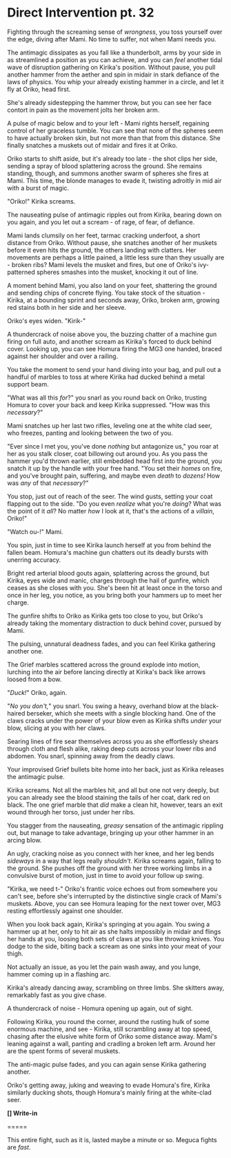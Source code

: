 # Direct Intervention pt. 32

Fighting through the screaming sense of *wrongness*, you toss yourself over the edge, diving after Mami. No time to suffer, not when Mami needs you.

The antimagic dissipates as you fall like a thunderbolt, arms by your side in as streamlined a position as you can achieve, and you can *feel* another tidal wave of disruption gathering on Kirika's position. Without pause, you pull another hammer from the aether and spin in midair in stark defiance of the laws of physics. You whip your already existing hammer in a circle, and let it fly at Oriko, head first.

She's already sidestepping the hammer throw, but you can see her face contort in pain as the movement jolts her broken arm.

A pulse of magic below and to your left - Mami rights herself, regaining control of her graceless tumble. You can see that none of the spheres seem to have actually broken skin, but not more than that from this distance. She finally snatches a muskets out of midair and fires it at Oriko.

Oriko starts to shift aside, but it's already too late - the shot clips her side, sending a spray of blood splattering across the ground. She remains standing, though, and summons another swarm of spheres she fires at Mami. This time, the blonde manages to evade it, twisting adroitly in mid air with a burst of magic.

"Oriko!" Kirika screams.

The nauseating pulse of antimagic ripples out from Kirika, bearing down on you again, and you let out a scream - of rage, of fear, of defiance.

Mami lands clumsily on her feet, tarmac cracking underfoot, a short distance from Oriko. Without pause, she snatches another of her muskets before it even hits the ground, the others landing with clatters. Her movements are perhaps a little pained, a little less sure than they usually are - broken ribs? Mami levels the musket and fires, but one of Oriko's ivy-patterned spheres smashes into the musket, knocking it out of line.

A moment behind Mami, you also land on your feet, shattering the ground and sending chips of concrete flying. You take stock of the situation - Kirika, at a bounding sprint and seconds away, Oriko, broken arm, growing red stains both in her side and her sleeve.

Oriko's eyes widen. "Kirik-"

A thundercrack of noise above you, the buzzing chatter of a machine gun firing on full auto, and another scream as Kirika's forced to duck behind cover. Looking up, you can see Homura firing the MG3 one handed, braced against her shoulder and over a railing.

You take the moment to send your hand diving into your bag, and pull out a handful of marbles to toss at where Kirika had ducked behind a metal support beam.

"What was all this *for*?" you snarl as you round back on Oriko, trusting Homura to cover your back and keep Kirika suppressed. "How was this *necessary*?"

Mami snatches up her last two rifles, leveling one at the white clad seer, who freezes, panting and looking between the two of you.

"Ever since I met you, you've done *nothing* but antagonize us," you roar at her as you stalk closer, coat billowing out around you. As you pass the hammer you'd thrown earlier, still embedded head first into the ground, you snatch it up by the handle with your free hand. "You set their *homes* on fire, and you've brought pain, suffering, and maybe even *death* to *dozens!* How was *any* of that *necessary*?"

You stop, just out of reach of the seer. The wind gusts, setting your coat flapping out to the side. "Do you even *realize* what you're *doing*? What was the point of it *all*? No matter *how* I look at it, that's the actions of a *villain*, Oriko!"

"Watch ou-!" Mami.

You spin, just in time to see Kirika launch herself at you from behind the fallen beam. Homura's machine gun chatters out its deadly bursts with unerring accuracy.

Bright red arterial blood gouts again, splattering across the ground, but Kirika, eyes wide and manic, charges through the hail of gunfire, which ceases as she closes with you. She's been hit at least once in the torso and once in her leg, you notice, as you bring both your hammers up to meet her charge.

The gunfire shifts to Oriko as Kirika gets too close to you, but Oriko's already taking the momentary distraction to duck behind cover, pursued by Mami.

The pulsing, unnatural deadness fades, and you can feel Kirika gathering another one.

The Grief marbles scattered across the ground explode into motion, lurching into the air before lancing directly at Kirika's back like arrows loosed from a bow.

"*Duck!*" Oriko, again.

"*No you don't,*" you snarl. You swing a heavy, overhand blow at the black-haired berseker, which she meets with a single blocking hand. One of the claws cracks under the power of your blow even as Kirika shifts *under* your blow, slicing at you with her claws.

Searing lines of fire sear themselves across you as she effortlessly shears through cloth and flesh alike, raking deep cuts across your lower ribs and abdomen. You snarl, spinning away from the deadly claws.

Your improvised Grief bullets bite home into her back, just as Kirika releases the antimagic pulse.

Kirika screams. Not all the marbles hit, and all but one not very deeply, but you can already see the blood staining the tails of her coat, dark red on black. The one grief marble that *did* make a clean hit, however, tears an exit wound through her torso, just under her ribs.

You stagger from the nauseating, *greasy* sensation of the antimagic rippling out, but manage to take advantage, bringing up your other hammer in an arcing blow.

An ugly, cracking noise as you connect with her knee, and her leg bends *sideways* in a way that legs really *shouldn't*. Kirika screams again, falling to the ground. She pushes off the ground with her three working limbs in a convulsive burst of motion, just in time to avoid your follow up swing.

"Kirika, we need t-" Oriko's frantic voice echoes out from somewhere you can't see, before she's interrupted by the distinctive single crack of Mami's muskets. Above, you can see Homura leaping for the next tower over, MG3 resting effortlessly against one shoulder.

When you look back again, Kirika's springing at you again. You swing a hammer up at her, only to hit air as she halts impossibly in midair and flings her hands at you, loosing both sets of claws at you like throwing knives. You dodge to the side, biting back a scream as one sinks into your meat of your thigh.

Not actually an issue, as you let the pain wash away, and you lunge, hammer coming up in a flashing arc.

Kirika's already dancing away, scrambling on three limbs. She skitters away, remarkably fast as you give chase.

A thundercrack of noise - Homura opening up again, out of sight.

Following Kirika, you round the corner, around the rusting hulk of some enormous machine, and see - Kirika, still scrambling away at top speed, chasing after the elusive white form of Oriko some distance away. Mami's leaning against a wall, panting and cradling a broken left arm. Around her are the spent forms of several muskets.

The anti-magic pulse fades, and you can again sense Kirika gathering another.

Oriko's getting away, juking and weaving to evade Homura's fire, Kirika similarly ducking shots, though Homura's mainly firing at the white-clad seer.

**\[] Write-in**

\=====​

This entire fight, such as it is, lasted maybe a minute or so. Meguca fights are *fast*.
